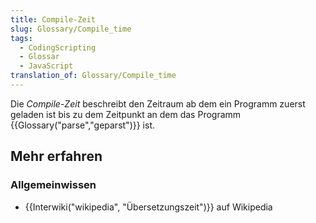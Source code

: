 ```yaml
---
title: Compile-Zeit
slug: Glossary/Compile_time
tags:
  - CodingScripting
  - Glossar
  - JavaScript
translation_of: Glossary/Compile_time
---
```

Die _Compile-Zeit_ beschreibt den Zeitraum ab dem ein Programm zuerst geladen ist bis zu dem Zeitpunkt an dem das Programm {{Glossary("parse","geparst")}} ist.

## Mehr erfahren

### Allgemeinwissen

- {{Interwiki("wikipedia", "Übersetzungszeit")}} auf Wikipedia
